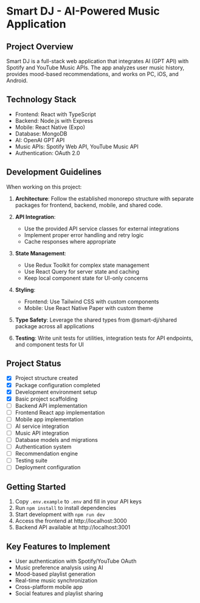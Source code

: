 # Smart DJ - AI-Powered Music Application

## Project Overview
Smart DJ is a full-stack web application that integrates AI (GPT API) with Spotify and YouTube Music APIs. The app analyzes user music history, provides mood-based recommendations, and works on PC, iOS, and Android.

## Technology Stack
- Frontend: React with TypeScript
- Backend: Node.js with Express
- Mobile: React Native (Expo)
- Database: MongoDB
- AI: OpenAI GPT API
- Music APIs: Spotify Web API, YouTube Music API
- Authentication: OAuth 2.0

## Development Guidelines
When working on this project:

1. **Architecture**: Follow the established monorepo structure with separate packages for frontend, backend, mobile, and shared code.

2. **API Integration**: 
   - Use the provided API service classes for external integrations
   - Implement proper error handling and retry logic
   - Cache responses where appropriate

3. **State Management**: 
   - Use Redux Toolkit for complex state management
   - Use React Query for server state and caching
   - Keep local component state for UI-only concerns

4. **Styling**:
   - Frontend: Use Tailwind CSS with custom components
   - Mobile: Use React Native Paper with custom theme

5. **Type Safety**: Leverage the shared types from @smart-dj/shared package across all applications

6. **Testing**: Write unit tests for utilities, integration tests for API endpoints, and component tests for UI

## Project Status
- [x] Project structure created
- [x] Package configuration completed
- [x] Development environment setup
- [x] Basic project scaffolding
- [ ] Backend API implementation
- [ ] Frontend React app implementation
- [ ] Mobile app implementation
- [ ] AI service integration
- [ ] Music API integration
- [ ] Database models and migrations
- [ ] Authentication system
- [ ] Recommendation engine
- [ ] Testing suite
- [ ] Deployment configuration

## Getting Started
1. Copy `.env.example` to `.env` and fill in your API keys
2. Run `npm install` to install dependencies
3. Start development with `npm run dev`
4. Access the frontend at http://localhost:3000
5. Backend API available at http://localhost:3001

## Key Features to Implement
- User authentication with Spotify/YouTube OAuth
- Music preference analysis using AI
- Mood-based playlist generation
- Real-time music synchronization
- Cross-platform mobile app
- Social features and playlist sharing